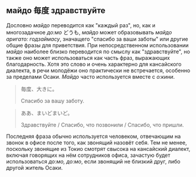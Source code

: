 ## майдо 毎度 здравствуйте

Дословно *майдо* переводится как "каждый раз", но, как и многозадачное *до:мо* どうも, *майдо* может образовывать *майдо аригато: годзаймасу*, значащего "спасибо за ваши заботы" или другие общие фразы для приветствия. При непосредственном использовании *майдо* наиболее близко переводится по смыслу как "здравствуйте", но также оно может использоваться как часть фраз, выражающих благодарность. Хотя это слово и очень характерно для кансайского диалекта, в речи молодёжи оно практически не встречается, особенно за пределами Осаки. *Майдо* часто используется вместе с *о:кини*.

> 毎度、大きに。
>
> Спасибо за вашу заботу.

> ああ、まいどまいど。
>
> Здравствуйте / Спасибо, что позвонили / Спасибо, что пришли.

Последняя фраза обычно используется человеком, отвечающим на звонок в офисе после того, как звонящий назовёт себя. Тем не менее, поскольку звонящие из Токио смотрят свысока на кансайский диалект, включая говорящих на нём сотрудников офиса, зачастую будет использоваться *до:мо, до:мо*, если звонящий не близкий друг, либо другой житель Осаки.
